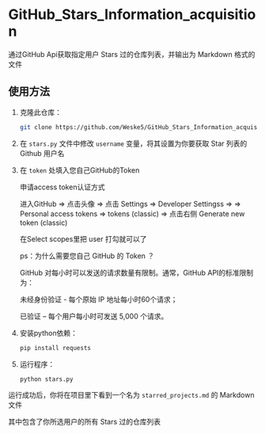 # GitHub_Stars_Information_acquisition

通过GitHub Api获取指定用户 Stars 过的仓库列表，并输出为 Markdown 格式的文件

## 使用方法

1. 克隆此仓库：

   ```bash
   git clone https://github.com/Weske5/GitHub_Stars_Information_acquisition.git
   ```

2. 在 `stars.py` 文件中修改 `username` 变量，将其设置为你要获取 Star 列表的 Github 用户名

3. 在 `token` 处填入您自己GitHub的Token

   申请access token认证方式
   
   进入GitHub   =>  点击头像  =>  点击 Settings  =>  Developer Settingss  =>
   =>   Personal access tokens  =>  tokens (classic)   => 点击右侧 Generate new token (classic)
   
   在Select scopes里把 user 打勾就可以了

   ps：为什么需要您自己 GitHub 的 Token ？
   
      GitHub 对每小时可以发送的请求数量有限制。通常，GitHub API的标准限制为：
   
      未经身份验证 - 每个原始 IP 地址每小时60个请求；
   
      已验证 – 每个用户每小时可发送 5,000 个请求。

5. 安装python依赖：

   ```bash
   pip install requests
   ```

6. 运行程序：

   ```bash
   python stars.py
   ```

运行成功后，你将在项目里下看到一个名为 `starred_projects.md` 的 Markdown 文件

其中包含了你所选用户的所有 Stars 过的仓库列表



